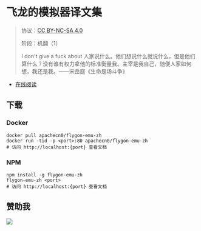 # 飞龙的模拟器译文集

> 协议：[CC BY-NC-SA 4.0](http://creativecommons.org/licenses/by-nc-sa/4.0/)
> 
> 阶段：机翻（1）
> 
> I don't give a fuck about 人家说什么。他们想说什么就说什么，但是他们算什么？没有谁有权力拿他的标准衡量我。主宰是我自己，随便人家如何想，我还是我。——宋岳庭《生命是场斗争》 

* [在线阅读](https://emu.flygon.net)
## 下载

### Docker

```
docker pull apachecn0/flygon-emu-zh
docker run -tid -p <port>:80 apachecn0/flygon-emu-zh
# 访问 http://localhost:{port} 查看文档
```

### NPM

```
npm install -g flygon-emu-zh
flygon-emu-zh <port>
# 访问 http://localhost:{port} 查看文档
```

## 赞助我

![](https://img-blog.csdnimg.cn/20200112005920729.png)
